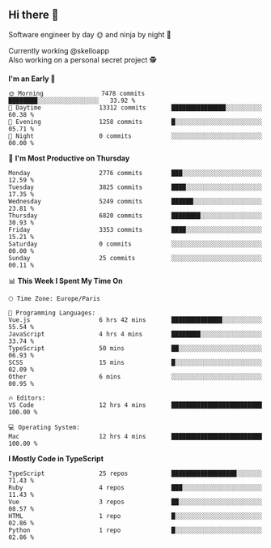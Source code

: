 ## Hi there 👋

Software engineer by day 🌞 and ninja by night 🌝

Currently working @skelloapp <br>
Also working on a personal secret project 🕵️

<!--START_SECTION:waka-->
**I'm an Early 🐤** 

```text
🌞 Morning                7478 commits        ████████░░░░░░░░░░░░░░░░░   33.92 % 
🌆 Daytime                13312 commits       ███████████████░░░░░░░░░░   60.38 % 
🌃 Evening                1258 commits        █░░░░░░░░░░░░░░░░░░░░░░░░   05.71 % 
🌙 Night                  0 commits           ░░░░░░░░░░░░░░░░░░░░░░░░░   00.00 % 
```
📅 **I'm Most Productive on Thursday** 

```text
Monday                   2776 commits        ███░░░░░░░░░░░░░░░░░░░░░░   12.59 % 
Tuesday                  3825 commits        ████░░░░░░░░░░░░░░░░░░░░░   17.35 % 
Wednesday                5249 commits        ██████░░░░░░░░░░░░░░░░░░░   23.81 % 
Thursday                 6820 commits        ████████░░░░░░░░░░░░░░░░░   30.93 % 
Friday                   3353 commits        ████░░░░░░░░░░░░░░░░░░░░░   15.21 % 
Saturday                 0 commits           ░░░░░░░░░░░░░░░░░░░░░░░░░   00.00 % 
Sunday                   25 commits          ░░░░░░░░░░░░░░░░░░░░░░░░░   00.11 % 
```


📊 **This Week I Spent My Time On** 

```text
🕑︎ Time Zone: Europe/Paris

💬 Programming Languages: 
Vue.js                   6 hrs 42 mins       ██████████████░░░░░░░░░░░   55.54 % 
JavaScript               4 hrs 4 mins        ████████░░░░░░░░░░░░░░░░░   33.74 % 
TypeScript               50 mins             ██░░░░░░░░░░░░░░░░░░░░░░░   06.93 % 
SCSS                     15 mins             █░░░░░░░░░░░░░░░░░░░░░░░░   02.09 % 
Other                    6 mins              ░░░░░░░░░░░░░░░░░░░░░░░░░   00.95 % 

🔥 Editors: 
VS Code                  12 hrs 4 mins       █████████████████████████   100.00 % 

💻 Operating System: 
Mac                      12 hrs 4 mins       █████████████████████████   100.00 % 
```

**I Mostly Code in TypeScript** 

```text
TypeScript               25 repos            ██████████████████░░░░░░░   71.43 % 
Ruby                     4 repos             ███░░░░░░░░░░░░░░░░░░░░░░   11.43 % 
Vue                      3 repos             ██░░░░░░░░░░░░░░░░░░░░░░░   08.57 % 
HTML                     1 repo              █░░░░░░░░░░░░░░░░░░░░░░░░   02.86 % 
Python                   1 repo              █░░░░░░░░░░░░░░░░░░░░░░░░   02.86 % 
```




<!--END_SECTION:waka-->

<!--
**antoinelncl/antoinelncl** is a ✨ _special_ ✨ repository because its `README.md` (this file) appears on your GitHub profile.

Here are some ideas to get you started:

- 🔭 I’m currently working on ...
- 🌱 I’m currently learning ...
- 👯 I’m looking to collaborate on ...
- 🤔 I’m looking for help with ...
- 💬 Ask me about ...
- 📫 How to reach me: ...
- 😄 Pronouns: ...
- ⚡ Fun fact: ...
-->
